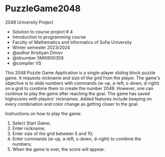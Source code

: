 <h1>PuzzleGame2048</h1>

2048 University Project

* Solution to course project # 4
* Introduction to programming course
* Faculty of Mathematics and Informatics of Sofia University
* Winter semester 2023/2024
* @author Kristiyan Dimov
* @idnumber 5MI0600358
* @compiler VS

This 2048 Puzzle Game Application is a single-player sliding block puzzle game. It requests nickname and size of the grid from the player. The game's objective is to slide numbers with commands (w-up, a-left, s-down, d-right) on a grid to combine them to create the number 2048. However, one can continue to play the game after reaching the goal. The game has saved highscores with players' nicknames. Added features include beeping on every combination and color change as getting closer to the goal.

Instructions on how to play the game:
  1. Select Start Game;
  2. Enter nickname;
  3. Enter size of the grid between 5 and 10;
  4. Enter commands (w-up, a-left, s-down, d-right) to combine the numbers;
  5. When the game is over, the score will appear.
